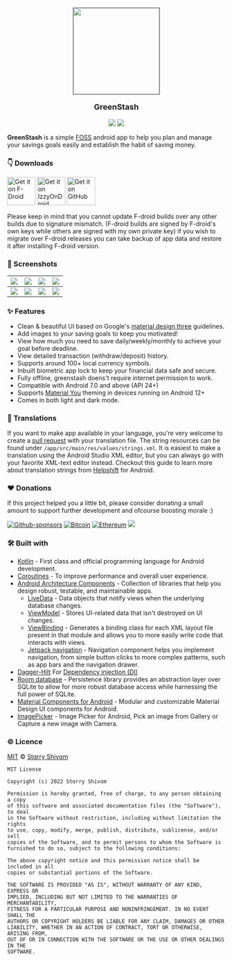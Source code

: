 <p align="center">
  <a href=""><img width="200" height="200" src="https://github.com/Pool-Of-Tears/GreenStash/blob/master/app/src/main/res/mipmap-xxxhdpi/ic_launcher_round.png"></a>
</p>
<p align="center" style="font-size:18px"><b>GreenStash</b></p>

<p align="center">
  <a href="https://www.android.com"><img src="https://forthebadge.com/images/badges/built-for-android.svg"></a> <a href="https://www.github.com/starry69"><img src="https://forthebadge.com/images/badges/built-with-love.svg"/></a>
</p>

**GreenStash** is a simple [FOSS](https://en.m.wikipedia.org/wiki/Free_and_open-source_software) android app to help you plan and manage your savings goals easily and establish the habit of saving money.

### 👇 Downloads
<a href="https://f-droid.org/en/packages/com.starry.greenstash"><img alt="Get it on F-Droid" height="65" src="https://f-droid.org/badge/get-it-on.png" /></a>
<a href='https://apt.izzysoft.de/fdroid/index/apk/com.starry.greenstash'><img alt='Get it on IzzyOnDroid' src='https://gitlab.com/IzzyOnDroid/repo/-/raw/master/assets/IzzyOnDroid.png' height='65'/></a>
[<img src="https://github.com/machiav3lli/oandbackupx/blob/034b226cea5c1b30eb4f6a6f313e4dadcbb0ece4/badge_github.png" alt="Get it on GitHub" height="65">](https://github.com/Pool-Of-Tears/GreenStash/releases/latest)

Please keep in mind that you cannot update F-droid builds over any other builds due to signature mismatch. (F-droid builds are signed by F-droid's own keys while others are signed with my own private key) if you wish to migrate over F-droid releases you can take backup of app data and restore it after installing F-droid version. 

### 📸 Screenshots
| ![](https://telegra.ph/file/5639878ff67f6aedc103d.png) | ![](https://telegra.ph/file/66ff44ea0c6678d81acff.png) | ![](https://telegra.ph/file/77d146c3d1450ab0214a2.png) | ![](https://telegra.ph/file/0eca162e0a15324b8bd64.png) |
|--------------------------------------------------------|--------------------------------------------------------|--------------------------------------------------------|--------------------------------------------------------|
| ![](https://telegra.ph/file/4866da8a08c88f095d3c7.png) | ![](https://telegra.ph/file/1119d0f22b510167818eb.png) | ![](https://telegra.ph/file/aae688eaee7f130230750.png) | ![](https://telegra.ph/file/6230df331b84e09332117.png) |

### ✨ Features
- Clean & beautiful UI based on Google's [material design three](https://m3.material.io/) guidelines.
- Add images to your saving goals to keep you motivated!
- View how much you need to save daily/weekly/monthly to achieve your goal before deadline.
- View detailed transaction (withdraw/deposit) history.
- Supports around 100+ local currency symbols.
- Inbuilt biometric app lock to keep your financial data safe and secure.
- Fully offline, greenstash doens't require internet permission to work.
- Compatible with Android 7.0 and above (API 24+)
- Supports [Material You](https://www.androidpolice.com/everything-we-love-about-material-you/amp/) theming in devices running on Android 12+
- Comes in both light and dark mode.

### 🙌 Translations
If you want to make app available in your language, you're very welcome to create a [pull request](https://docs.github.com/en/pull-requests/collaborating-with-pull-requests/proposing-changes-to-your-work-with-pull-requests/about-pull-requests) with your translation file.
The string resources can be found under `/app/src/main/res/values/strings.xml`. It is easiest to make a translation using the Android Studio XML editor, but you can always go with your favorite XML-text editor instead.
Checkout this guide to learn more about translation strings from [Helpshift](https://developers.helpshift.com/android/i18n/) for Android.

### ♥️ Donations
If this project helped you a little bit, please consider donating a small amount to support further development and ofcourse boosting morale :)

[![Github-sponsors](https://img.shields.io/badge/sponsor-30363D?style=for-the-badge&logo=GitHub-Sponsors&logoColor=#EA4AAA)](https://github.com/sponsors/starry69)
[![Bitcoin](https://img.shields.io/badge/Bitcoin-000?style=for-the-badge&logo=bitcoin&logoColor=white)](https://www.blockchain.com/btc/address/bc1q82qh9hw5xupwlf0f3ddfud63sek53lavk6cf0k)
[![Ethereum](https://img.shields.io/badge/Ethereum-3C3C3D?style=for-the-badge&logo=Ethereum&logoColor=white)](https://www.blockchain.com/eth/address/0x9ef20ad6FBf1985e6eF6ea6337ad800Cb8126eD3)
![](https://img.shields.io/badge/starry%40airtel-UPI-red?style=for-the-badge)

### 🛠️ Built with
- [Kotlin](https://kotlinlang.org/) - First class and official programming language for Android development.
- [Coroutines](https://kotlinlang.org/docs/reference/coroutines-overview.html) - To improve performance and overall user experience.
- [Android Architecture Components](https://developer.android.com/topic/libraries/architecture) - Collection of libraries that help you design robust, testable, and maintainable apps.
  - [LiveData](https://developer.android.com/topic/libraries/architecture/livedata) - Data objects that notify views when the underlying database changes.
  - [ViewModel](https://developer.android.com/topic/libraries/architecture/viewmodel) - Stores UI-related data that isn't destroyed on UI changes.
  - [ViewBinding](https://developer.android.com/topic/libraries/view-binding) - Generates a binding class for each XML layout file present in that module and allows you to more easily write code that interacts with views.
  - [Jetpack navigation](https://developer.android.com/guide/navigation) - Navigation component helps you implement navigation, from simple button clicks to more complex patterns, such as app bars and the navigation drawer.
- [Dagger-Hilt](https://dagger.dev/hilt/) For [Dependency injection (DI)](https://developer.android.com/training/dependency-injection)
- [Room database](https://developer.android.com/jetpack/androidx/releases/room) - Persistence library provides an abstraction layer over SQLite to allow for more robust database access while harnessing the full power of SQLite.
- [Material Components for Android](https://github.com/material-components/material-components-android) - Modular and customizable Material Design UI components for Android.
- [ImagePicker](https://github.com/Dhaval2404/ImagePicker) - Image Picker for Android, Pick an image from Gallery or Capture a new image with Camera.

### ©️ Licence 
[MIT][license] © [Stɑrry Shivɑm][github]

[license]: /LICENSE
[github]: https://github.com/starry69
```
MIT License

Copyright (c) 2022 Stɑrry Shivɑm

Permission is hereby granted, free of charge, to any person obtaining a copy
of this software and associated documentation files (the "Software"), to deal
in the Software without restriction, including without limitation the rights
to use, copy, modify, merge, publish, distribute, sublicense, and/or sell
copies of the Software, and to permit persons to whom the Software is
furnished to do so, subject to the following conditions:

The above copyright notice and this permission notice shall be included in all
copies or substantial portions of the Software.

THE SOFTWARE IS PROVIDED "AS IS", WITHOUT WARRANTY OF ANY KIND, EXPRESS OR
IMPLIED, INCLUDING BUT NOT LIMITED TO THE WARRANTIES OF MERCHANTABILITY,
FITNESS FOR A PARTICULAR PURPOSE AND NONINFRINGEMENT. IN NO EVENT SHALL THE
AUTHORS OR COPYRIGHT HOLDERS BE LIABLE FOR ANY CLAIM, DAMAGES OR OTHER
LIABILITY, WHETHER IN AN ACTION OF CONTRACT, TORT OR OTHERWISE, ARISING FROM,
OUT OF OR IN CONNECTION WITH THE SOFTWARE OR THE USE OR OTHER DEALINGS IN THE
SOFTWARE.
```
